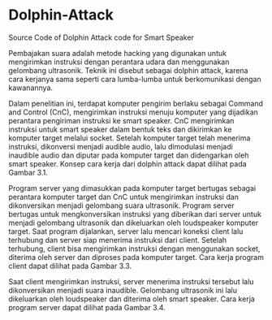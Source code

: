 # Dolphin-Attack
Source Code of Dolphin Attack code for Smart Speaker

Pembajakan suara adalah metode hacking yang digunakan untuk
mengirimkan instruksi dengan perantara udara dan menggunakan gelombang
ultrasonik. Teknik ini disebut sebagai dolphin attack, karena cara
kerjanya sama seperti cara lumba-lumba untuk berkomunikasi dengan kawanannya.

Dalam penelitian ini, terdapat komputer pengirim berlaku sebagai Command
and Control (CnC), mengirimkan instruksi menuju komputer yang dijadikan
perantara pengiriman instruksi ke smart speaker. CnC mengirimkan instruksi untuk
smart speaker dalam bentuk teks dan dikirimkan ke komputer target melalui socket.
Setelah komputer target telah menerima instruksi, dikonversi menjadi audible
audio, lalu dimodulasi menjadi inaudible audio dan diputar pada komputer target dan
didengarkan oleh smart speaker. Konsep cara kerja dari dolphin attack dapat dilihat
pada Gambar 3.1.

Program server yang dimasukkan pada komputer target bertugas sebagai
perantara komputer target dan CnC untuk mengirimkan instruksi dan dikonversikan
menjadi gelombang suara ultrasonik. Program server bertugas untuk
mengkonversikan instruksi yang diberikan dari server untuk menjadi gelombang
ultrasonik dan dikeluarkan oleh loudspeaker komputer target. Saat program
dijalankan, server lalu mencari koneksi client lalu terhubung dan server siap
menerima instruksi dari client.
Setelah terhubung, client bisa mengirimkan instruksi dengan menggunakan
socket, diterima oleh server dan diproses pada komputer target. Cara kerja program
client dapat dilihat pada Gambar 3.3.

Saat client mengirimkan instruksi, server menerima instruksi tersebut lalu
dikonversikan menjadi suara inaudible. Gelombang ultrasonik ini lalu dikeluarkan
oleh loudspeaker dan diterima oleh smart speaker. Cara kerja program server dapat
dilihat pada Gambar 3.4.
